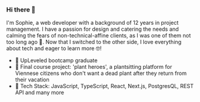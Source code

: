 ### Hi there 👋

I'm Sophie, a web developer with a background of 12 years in project management. 
I have a passion for design and catering the needs and calming the fears of non-technical-affine clients, as I was one of them not too long ago 🐤. 
Now that I switched to the other side, I love everything about tech and eager to learn more 🤓!

- 🚀 UpLeveled bootcamp graduate
- 🔭 Final course project: 'plant heroes', a plantsitting platform for Viennese citizens who don't want a dead plant after they return from their vacation
- 🌱 Tech Stack: JavaScript, TypeScript, React, Next.js, PostgresQL, REST API and many more 



